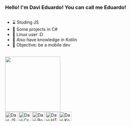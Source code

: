 ### Hello! I'm Davi Eduardo! You can call me Eduardo!

##
- ⌛ Studing JS
- 🎥 Some projects in C#
- 🐧 Linux user :D
- 📱 Also have knowledge in Kotlin
- 📳 Objective: be a mobile dev
##

<div>
    <a href="https://github/davieduardo001"></a>
    <img height="180em" src="http://github-readme-stats.vercel.app/api/top-langs/?username=davieduardo001&layout=compact&langs_count=16&theme=dark"/>
</div>

<div style="display: inline-block;">
    <img align="center" height="30" width="40" src="https://cdn.jsdelivr.net/gh/devicons/devicon/icons/javascript/javascript-original.svg" alt="Davi.JS">
    <img align="center" height="30" width="40" src="https://cdn.jsdelivr.net/gh/devicons/devicon/icons/csharp/csharp-plain.svg" alt="Davi.Csharp">
    <img align="center" height="30" width="40" src="https://cdn.jsdelivr.net/gh/devicons/devicon/icons/bootstrap/bootstrap-original.svg" alt="Davi.Bootstrap">
    <img align="center" height="30" width="40" src="https://cdn.jsdelivr.net/gh/devicons/devicon/icons/html5/html5-original.svg" alt="Davi.HTML">
    <img align="center" height="30" width="40" src="https://cdn.jsdelivr.net/gh/devicons/devicon/icons/kotlin/kotlin-plain.svg" alt="Davi.Kotlin">
</div>
